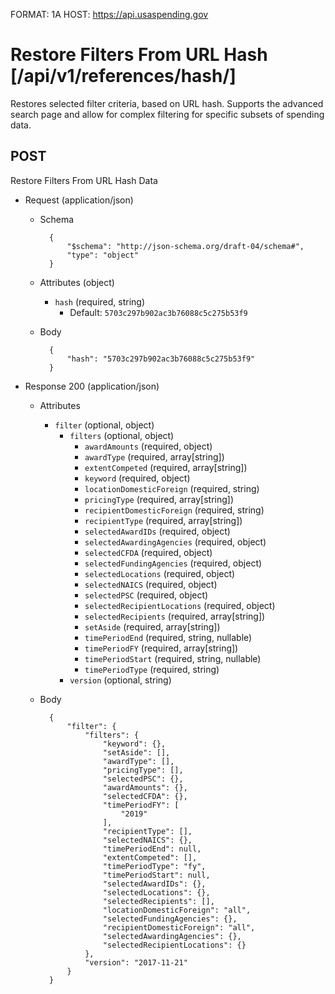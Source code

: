 FORMAT: 1A
HOST: https://api.usaspending.gov

# Restore Filters From URL Hash [/api/v1/references/hash/]

Restores selected filter criteria, based on URL hash. Supports the advanced search page and allow for complex filtering for specific subsets of spending data.

## POST

Restore Filters From URL Hash Data

+ Request (application/json)
    + Schema

            {
                "$schema": "http://json-schema.org/draft-04/schema#",
                "type": "object"
            }

    + Attributes (object)
        + `hash` (required, string)
            + Default: `5703c297b902ac3b76088c5c275b53f9`

    + Body

            {
                "hash": "5703c297b902ac3b76088c5c275b53f9"
            }

+ Response 200 (application/json)
    + Attributes
        + `filter` (optional, object)
            + `filters` (optional, object)
                + `awardAmounts` (required, object)
                + `awardType` (required, array[string])
                + `extentCompeted` (required, array[string])
                + `keyword` (required, object)
                + `locationDomesticForeign` (required, string)
                + `pricingType` (required, array[string])
                + `recipientDomesticForeign` (required, string)
                + `recipientType` (required, array[string])
                + `selectedAwardIDs` (required, object)
                + `selectedAwardingAgencies` (required, object)
                + `selectedCFDA` (required, object)
                + `selectedFundingAgencies` (required, object)
                + `selectedLocations` (required, object)
                + `selectedNAICS` (required, object)
                + `selectedPSC` (required, object)
                + `selectedRecipientLocations` (required, object)
                + `selectedRecipients` (required, array[string])
                + `setAside` (required, array[string])
                + `timePeriodEnd` (required, string, nullable)
                + `timePeriodFY` (required, array[string])
                + `timePeriodStart` (required, string, nullable)
                + `timePeriodType` (required, string)
            + `version` (optional, string)

    + Body

            {
                "filter": {
                    "filters": {
                        "keyword": {},
                        "setAside": [],
                        "awardType": [],
                        "pricingType": [],
                        "selectedPSC": {},
                        "awardAmounts": {},
                        "selectedCFDA": {},
                        "timePeriodFY": [
                            "2019"
                        ],
                        "recipientType": [],
                        "selectedNAICS": {},
                        "timePeriodEnd": null,
                        "extentCompeted": [],
                        "timePeriodType": "fy",
                        "timePeriodStart": null,
                        "selectedAwardIDs": {},
                        "selectedLocations": {},
                        "selectedRecipients": [],
                        "locationDomesticForeign": "all",
                        "selectedFundingAgencies": {},
                        "recipientDomesticForeign": "all",
                        "selectedAwardingAgencies": {},
                        "selectedRecipientLocations": {}
                    },
                    "version": "2017-11-21"
                }
            }

